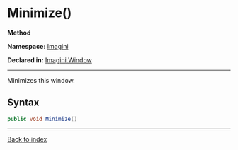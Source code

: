 # Minimize()

**Method**

**Namespace:** [Imagini](Imagini.md)

**Declared in:** [Imagini.Window](Imagini.Window.md)

------



Minimizes this window.


## Syntax

```csharp
public void Minimize()
```

------

[Back to index](index.md)